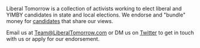 Liberal Tomorrow is a collection of activists working to elect liberal and YIMBY candidates in state and local elections. We endorse and "bundle" money for [candidates](/candidates) that share our views.

Email us at [Team@LiberalTomorrow.com](mailto:Team@LiberalTomorrow.com) or DM us on [Twitter](https://twitter.com/LiberalTomorrow) to get in touch with us or apply for our endorsement.
